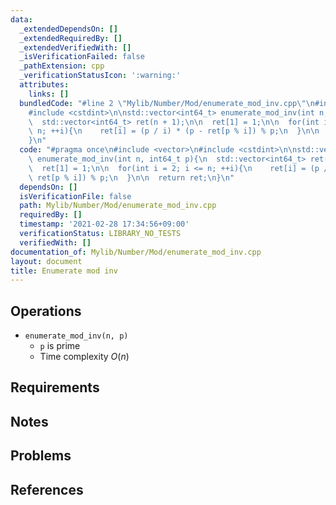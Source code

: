 ```yaml
---
data:
  _extendedDependsOn: []
  _extendedRequiredBy: []
  _extendedVerifiedWith: []
  _isVerificationFailed: false
  _pathExtension: cpp
  _verificationStatusIcon: ':warning:'
  attributes:
    links: []
  bundledCode: "#line 2 \"Mylib/Number/Mod/enumerate_mod_inv.cpp\"\n#include <vector>\n\
    #include <cstdint>\n\nstd::vector<int64_t> enumerate_mod_inv(int n, int64_t p){\n\
    \  std::vector<int64_t> ret(n + 1);\n\n  ret[1] = 1;\n\n  for(int i = 2; i <=\
    \ n; ++i){\n    ret[i] = (p / i) * (p - ret[p % i]) % p;\n  }\n\n  return ret;\n\
    }\n"
  code: "#pragma once\n#include <vector>\n#include <cstdint>\n\nstd::vector<int64_t>\
    \ enumerate_mod_inv(int n, int64_t p){\n  std::vector<int64_t> ret(n + 1);\n\n\
    \  ret[1] = 1;\n\n  for(int i = 2; i <= n; ++i){\n    ret[i] = (p / i) * (p -\
    \ ret[p % i]) % p;\n  }\n\n  return ret;\n}\n"
  dependsOn: []
  isVerificationFile: false
  path: Mylib/Number/Mod/enumerate_mod_inv.cpp
  requiredBy: []
  timestamp: '2021-02-28 17:34:56+09:00'
  verificationStatus: LIBRARY_NO_TESTS
  verifiedWith: []
documentation_of: Mylib/Number/Mod/enumerate_mod_inv.cpp
layout: document
title: Enumerate mod inv
---
```


## Operations

- `enumerate_mod_inv(n, p)`
  - `p` is prime
  - Time complexity $O(n)$

## Requirements

## Notes

## Problems

## References
